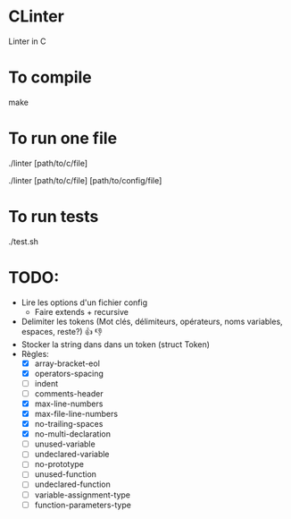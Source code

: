 # CLinter
Linter in C
# To compile
make
# To run one file
./linter [path/to/c/file]

./linter [path/to/c/file] [path/to/config/file]

# To run tests
./test.sh

# TODO:
* Lire les options d'un fichier config
	- Faire extends + recursive
* Delimiter les tokens (Mot clés, délimiteurs, opérateurs, noms variables, espaces, reste?)	:+1: :-1:
* Stocker la string dans dans un token (struct Token)
* Règles:
	- [x] array-bracket-eol
	- [x] operators-spacing 
	- [ ] indent
	- [ ] comments-header
	- [x] max-line-numbers
	- [x] max-file-line-numbers
	- [x] no-trailing-spaces
	- [x] no-multi-declaration
	- [ ] unused-variable
	- [ ] undeclared-variable
	- [ ] no-prototype
	- [ ] unused-function
	- [ ] undeclared-function
	- [ ] variable-assignment-type
	- [ ] function-parameters-type

